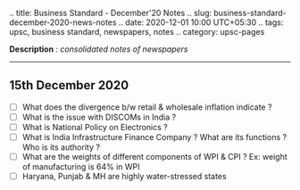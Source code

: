 .. title: Business Standard - December'20  Notes
.. slug: business-standard-december-2020-news-notes
.. date: 2020-12-01 10:00 UTC+05:30
.. tags: upsc, business standard, newspapers, notes
.. category: upsc-pages

**Description** : *consolidated notes of newspapers*

***
<!-- TEASER_END -->

## 15th December 2020
- [ ] What does the divergence b/w retail & wholesale inflation indicate ? 
- [ ] What is the issue with DISCOMs in India ? 
- [ ] What is National Policy on Electronics ? 
- [ ] What is India Infrastructure Finance Company ? What are its functions ? Who is its authority ? 
- [ ] What are the weights of different components of WPI & CPI ? Ex: weight of manufacturing is 64% in WPI
- [ ] Haryana, Punjab & MH are highly water-stressed states
